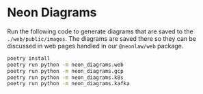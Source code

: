 # Neon Diagrams

Run the following code to generate diagrams that are saved to the
`./web/public/images`. The diagrams are saved there so they can be discussed in
web pages handled in our `@neonlaw/web` package.

```bash
poetry install
poetry run python -m neon_diagrams.web
poetry run python -m neon_diagrams.gcp
poetry run python -m neon_diagrams.k8s
poetry run python -m neon_diagrams.kafka
```
